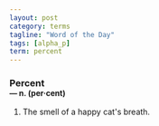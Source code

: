 ```yaml
---
layout: post
category: terms
tagline: "Word of the Day"
tags: [alpha_p]
term: percent
---
```


<h3>Percent<br/> <small>&mdash; n. (per<span>&middot;</span>cent)</small></h3>
<p><ol><li>The smell of a happy cat's breath.</li>
</ol></p>
